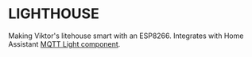 # LIGHTHOUSE

Making Viktor's litehouse smart with an ESP8266. Integrates with Home Assistant [MQTT Light component](https://www.home-assistant.io/integrations/light.mqtt/).
